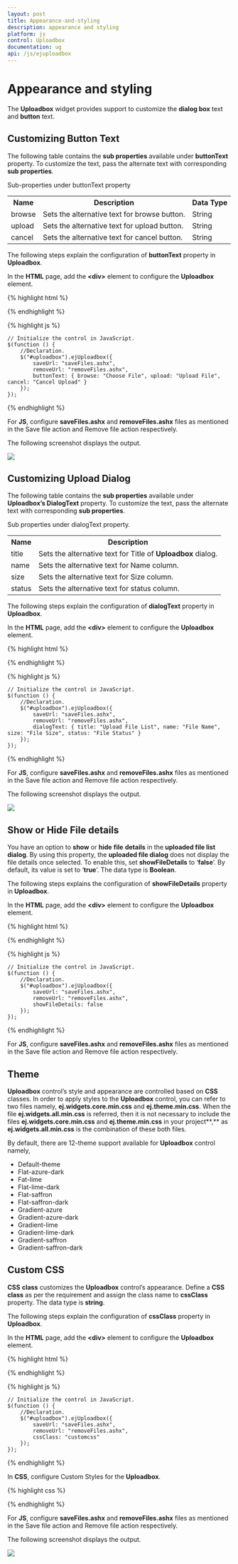 ```yaml
---
layout: post
title: Appearance-and-styling
description: appearance and styling 
platform: js
control: Uploadbox
documentation: ug
api: /js/ejuploadbox
---
```


# Appearance and styling 

The **Uploadbox** widget provides support to customize the **dialog box** text and **button** text. 

## Customizing Button Text

The following table contains the **sub properties** available under **buttonText** property. To customize the text, pass the alternate text with corresponding **sub properties**. 

Sub-properties under buttonText property

<table>
<tr>
<th>
Name</th><th>
Description</th><th>
Data Type</th></tr>
<tr>
<td>
browse</td><td>
Sets the alternative text for browse button. </td><td>
String</td></tr>
<tr>
<td>
upload</td><td>
Sets the alternative text for upload button. </td><td>
String</td></tr>
<tr>
<td>
cancel</td><td>
Sets the alternative text for cancel button. </td><td>
String</td></tr>
</table>


The following steps explain the configuration of **buttonText** property in **Uploadbox**. 

In the **HTML** page, add the **&lt;div&gt;** element to configure the **Uploadbox** element.

{% highlight html %}

<div class="control">
    <div id="Uploadbox"></div>
</div>

{% endhighlight %}

{% highlight js %}

    // Initialize the control in JavaScript.
    $(function () {
        //Declaration.
        $("#uploadbox").ejUploadbox({
            saveUrl: "saveFiles.ashx",
            removeUrl: "removeFiles.ashx",
            buttonText: { browse: "Choose File", upload: "Upload File", cancel: "Cancel Upload" }
        });
    });

{% endhighlight %}

For **JS**, configure **saveFiles.ashx** and **removeFiles.ashx** files as mentioned in the Save file action and Remove file action respectively.

The following screenshot displays the output.



![](/js/UploadBox/Appearance-and-styling_images/Appearance-and-styling_img1.png) 


## Customizing Upload Dialog

The following table contains the **sub properties** available under **Uploadbox’s DialogText** property. To customize the text, pass the alternate text with corresponding **sub properties**. 

Sub properties under dialogText property.

<table>
<tr>
<th>
Name</th><th>
Description</th></tr>
<tr>
<td>
title</td><td>
Sets the alternative text for Title of <b>Uploadbox</b> dialog. </td></tr>
<tr>
<td>
name</td><td>
Sets the alternative text for Name column.  </td></tr>
<tr>
<td>
size</td><td>
Sets the alternative text for Size column. </td></tr>
<tr>
<td>
status</td><td>
Sets the alternative text for status column.</td></tr>
</table>

The following steps explain the configuration of **dialogText** property in **Uploadbox**. 

In the **HTML** page, add the **&lt;div&gt;** element to configure the **Uploadbox** element.

{% highlight html %}


<div class="control">
    <div id="Uploadbox"></div>
</div>


{% endhighlight %}

{% highlight js %}

    // Initialize the control in JavaScript.
    $(function () {
        //Declaration.
        $("#uploadbox").ejUploadbox({
            saveUrl: "saveFiles.ashx",
            removeUrl: "removeFiles.ashx",
            dialogText: { title: "Upload File List", name: "File Name", size: "File Size", status: "File Status" }
        });
    });

{% endhighlight %}

For **JS**, configure **saveFiles.ashx** and **removeFiles.ashx** files as mentioned in the Save file action and Remove file action respectively. 

The following screenshot displays the output.



![](/js/UploadBox/Appearance-and-styling_images/Appearance-and-styling_img2.png) 


## Show or Hide File details 

You have an option to **show** or **hide** **file** **details** in the **uploaded file list** **dialog**. By using this property, the **uploaded file dialog** does not display the file details once selected. To enable this, set **showFileDetails** to ‘**false**’. By default, its value is set to ‘**true**’. The data type is **Boolean**.

The following steps explains the configuration of **showFileDetails** property in **Uploadbox**.

In the **HTML** page, add the **&lt;div&gt;** element to configure the **Uploadbox** element.

{% highlight html %}

<div class="control">
    <div id="Uploadbox"></div>
</div>

{% endhighlight %}

{% highlight js %}


    // Initialize the control in JavaScript.
    $(function () {
        //Declaration.
        $("#uploadbox").ejUploadbox({
            saveUrl: "saveFiles.ashx",
            removeUrl: "removeFiles.ashx",
            showFileDetails: false
        });
    });


{% endhighlight %}

 For **JS**, configure **saveFiles.ashx** and **removeFiles.ashx** files as mentioned in the Save file action and Remove file action respectively.

## Theme

**Uploadbox** control’s style and appearance are controlled based on **CSS** classes. In order to apply styles to the **Uploadbox** control, you can refer to two files namely, **ej.widgets.core.min.css** and **ej.theme.min.css**. When the file **ej.widgets.all.min.css** is referred, then it is not necessary to include the files **ej.widgets.core.min.css** and **ej.theme.min.css** in your project**,** as **ej.widgets.all.min.css** is the combination of these both files. 

By default, there are 12-theme support available for **Uploadbox** control namely,

* Default-theme
* Flat-azure-dark
* Fat-lime
* Flat-lime-dark
* Flat-saffron
* Flat-saffron-dark
* Gradient-azure
* Gradient-azure-dark
* Gradient-lime
* Gradient-lime-dark
* Gradient-saffron
* Gradient-saffron-dark



## Custom CSS

**CSS** **class** customizes the **Uploadbox** control’s appearance. Define a **CSS** **class** as per the requirement and assign the class name to **cssClass** property. The data type is **string**. 

The following steps explain the configuration of **cssClass** property in **Uploadbox**. 

In the **HTML** page, add the **&lt;div&gt;** element to configure the **Uploadbox** element.



{% highlight html %}

<div class="control">
    <div id="Uploadbox"></div>
</div>

{% endhighlight %}

{% highlight js %}

    // Initialize the control in JavaScript.
    $(function () {
        //Declaration.
        $("#uploadbox").ejUploadbox({
            saveUrl: "saveFiles.ashx",
            removeUrl: "removeFiles.ashx",
            cssClass: "customcss"
        });
    });

{% endhighlight %}

 In **CSS**, configure Custom Styles for the **Uploadbox**.

{% highlight css %}


<style class="cssStyles">
  .customcss.e-uploadbox.e-widget .e-selectpart.e-select{
        background-color: #FFFFCC;
        font-weight: bold; 
        font-family: sans-serif;
    }
</style>


{% endhighlight %}



 For **JS**, configure **saveFiles.ashx** and **removeFiles.ashx** files as mentioned in the Save file action and Remove file action respectively.

The following screenshot displays the output.



![](/js/UploadBox/Appearance-and-styling_images/Appearance-and-styling_img3.png)



